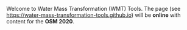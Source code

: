 Welcome to Water Mass Transformation (WMT) Tools. The page (see https://water-mass-transformation-tools.github.io) will be **online** with content for the **OSM 2020**.
